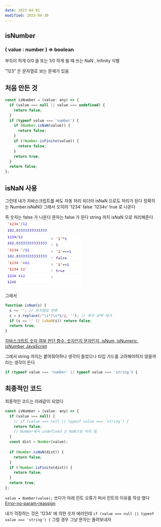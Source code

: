 ```yaml
---
date: 2023-04-01
modified: 2023-04-30
---
```


## isNumber

### ( value : number ) => boolean

부득이 하게 0/0 을 또는 1/0 하게 될 때 쓰는
NaN , Infinity 식별

"123" 은 문자열로 보는 문제가 있음

## 처음 만든 것

```js
const isNumber = (value: any) => {
  if (value === null || value === undefined) {
    return false;
  }
  if (typeof value === 'number') {
    if (Number.isNaN(value)) {
      return false;
    }
    if (!Number.isFinite(value)) {
      return false;
    }
    return true;
  }
  return false;
};
```

## isNaN 사용

그런데 내가 자바스크립트를 써도 자동 처리 되더라
isNaN 으로도 처리가 된다
정확히는 Number.isNaN()
그래서 오히려
'1234' false
'1234v' true
로 나온다

즉 숫자는 false 가 나온다
문자는 false 가 된다
string 까지 isNaN 으로 처리해준다
![](file/gist-1.png)![](file/gist-2.png)

그래서

```js
function isNum(s) {
  s += ''; // 문자열로 변환
  s = s.replace(/^\s*|\s*$/g, ''); // 좌우 공백 제거
  if (s == '' || isNaN(s)) return false;
  return true;
}
```

[자바스크립트 숫자 여부 판단 함수, 숫자인지 문자인지, isNum, isNumeric, isNumber JavaScript](https://wolf-coding-777.tistory.com/9)

그래서 string 까지는 붙여줘야하나 생각이 들었으나
타입 가드를 고려해야하지 않을까 라는 생각이 든다

```js
if (typeof value === 'number' || typeof value === 'string') {
```

## 최종적인 코드

최종적인 코드는 아래같이 되었다

```js
const isNumber = (value: any) => {
  if (value === null) {
    // if (value === null || typeof value === 'string') {
    return false;
    // Number에서 undefined 는 NaN으로 처리 됨
  }
  const dist = Number(value);

  if (Number.isNaN(dist)) {
    return false;
  }
  if (!Number.isFinite(dist)) {
    return false;
  }
  return true;
};
```

`value = Number(value);` 쓰다가 아래 린트 오류가 떠서 린트의 이유를 작성 했다
[Error-no-param-reassign](../../../front/eslint/Error-no-param-reassign)

내가 걱정하는 것은 '1234' 에 의한 숫자 에러인데
`if (value === null || typeof value === 'string') {`
그럴 경우 그냥 문자는 돌려보내자
